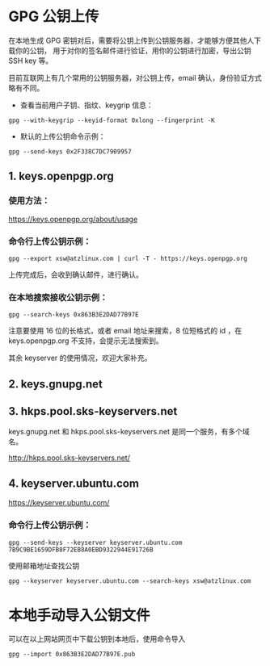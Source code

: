 # GPG 公钥上传

在本地生成 GPG 密钥对后，需要将公钥上传到公钥服务器，才能够方便其他人下载你的公钥，
用于对你的签名邮件进行验证，用你的公钥进行加密，导出公钥 SSH key 等。

目前互联网上有几个常用的公钥服务器，对公钥上传，email 确认，身份验证方式略有不同。

- 查看当前用户子钥、指纹、keygrip 信息：
```shell script
gpg --with-keygrip --keyid-format 0xlong --fingerprint -K
```
- 默认的上传公钥命令示例：
```shell script
gpg --send-keys 0x2F338C7DC7909957
```
## 1. keys.openpgp.org

### 使用方法：
https://keys.openpgp.org/about/usage

### 命令行上传公钥示例：
```shell script
gpg --export xsw@atzlinux.com | curl -T - https://keys.openpgp.org
```

上传完成后，会收到确认邮件，进行确认。

### 在本地搜索接收公钥示例：
```shell script
gpg --search-keys 0x863B3E2DAD77B97E
```

注意要使用 16 位的长格式，或者 email 地址来搜索，8 位短格式的 id ，在 keys.openpgp.org 不支持，会提示无法搜索到。

其余 keyserver 的使用情况，欢迎大家补充。

## 2. keys.gnupg.net
## 3. hkps.pool.sks-keyservers.net
keys.gnupg.net 和 hkps.pool.sks-keyservers.net 是同一个服务，有多个域名。

http://hkps.pool.sks-keyservers.net/

## 4. keyserver.ubuntu.com
https://keyserver.ubuntu.com/

### 命令行上传公钥示例：
```shell script
gpg --send-keys --keyserver keyserver.ubuntu.com 7B9C9BE1659DFB8F72EB8A0EBD9322944E91726B
```

使用邮箱地址查找公钥
```shell script
gpg --keyserver keyserver.ubuntu.com --search-keys xsw@atzlinux.com
```
# 本地手动导入公钥文件
可以在以上网站网页中下载公钥到本地后，使用命令导入
```shell script
gpg --import 0x863B3E2DAD77B97E.pub
```
